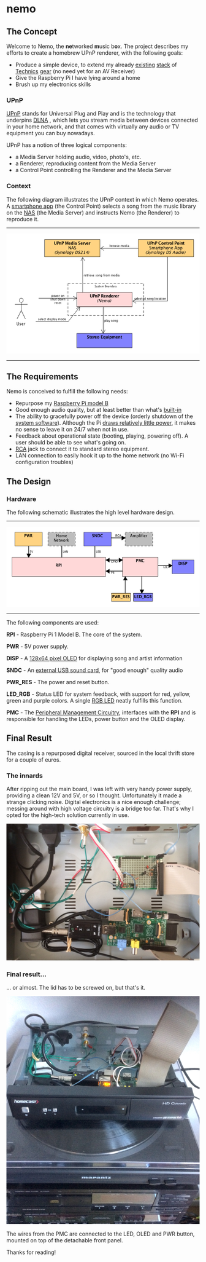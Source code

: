 # nemo


## The Concept

Welcome to Nemo, the **ne**tworked **m**usic b**o**x. The project describes my efforts to create a homebrew UPnP renderer, with the following goals:

* Produce a simple device, to extend my already [existing][ref-tuner] [stack][ref-cdplayer] of [Technics][ref-amplifier] [gear][ref-equalizer] (no need yet for an AV Receiver)
* Give the Raspberry Pi I have lying around a home
* Brush up my electronics skills

### UPnP

[UPnP][ref-upnp] stands for Universal Plug and Play and is the technology that underpins [DLNA][ref-dlna] , which lets you stream media between devices connected in your home network, and that comes with virtually any audio or TV equipment you can buy nowadays.

UPnP has a notion of three logical components:

* a Media Server holding audio, video, photo's, etc.
* a Renderer, reproducing content from the Media Server
* a Control Point controlling the Renderer and the Media Server 


### Context
The following diagram illustrates the UPnP context in which Nemo operates. A [smartphone app][ref-app] (the Control Point) selects a song from the music library on the [NAS][ref-nas] (the Media Server) and instructs Nemo (the Renderer) to reproduce it.

- - -
![Context](diagrams/generated/Concept.png)
- - -

## The Requirements
Nemo is conceived to fulfill the following needs:

* Repurpose my [Raspberry Pi model B][ref-pi]
* Good enough audio quality, but at least better than what's [built-in][ref-pi-audio]
* The ability to gracefully power off the device (orderly shutdown of the [system software][ref-raspbian]). Although the Pi [draws relatively little power][ref-pi-power], it makes no sense to leave it on 24/7 when not in use.
* Feedback about operational state (booting, playing, powering off). A user should be able to see what's going on.
* [RCA][ref-rca-jack] jack to connect it to standard stereo equipment.
* LAN connection to easily hook it up to the home network (no Wi-Fi configuration troubles)

## The Design
### Hardware
The following schematic illustrates the high level hardware design.
- - -
![Block diagram](diagrams/generated/BlockDiagram.png)
- - -
The following components are used:

**RPI** - Raspberry Pi 1 Model B. The core of the system.

**PWR** - 5V power supply.

**DISP** - A [128x64 pixel OLED][ref-oled] for displaying song and artist information

**SNDC** - An [external USB sound card][ref-usb-sound], for "good enough" quality audio

**PWR_RES** - The power and reset button.

**LED_RGB** - Status LED for system feedback, with support for red, yellow, green and purple colors. A single [RGB LED][ref-led] neatly fulfills this function.

**PMC** - The [Peripheral Management Circuitry](PMC.md), interfaces with the **RPI** and is responsible for handling the LEDs, power button and the OLED display.


## Final Result
The casing is a repurposed digital receiver, sourced in the local thrift store for a couple of euros.

### The innards
After ripping out the main board, I was left with very handy power supply, providing a clean 12V and 5V, or so I thought. Unfortunately it made a strange clicking noise. Digital electronics is a nice enough challenge;
messing around with high voltage circuitry is a bridge too far. That's why
I opted for the high-tech solution currently in use.

![PMC prototype](diagrams/Innards.jpg)


### Final result...

... or almost. The lid has to be screwed on, but that's it.

![PMC prototype](diagrams/AlmostThere.jpg)

The wires from the PMC are connected to the LED, OLED and PWR button, mounted on
top of the detachable front panel.



Thanks for reading!











[ref-upnp]: http://en.wikipedia.org/wiki/Universal_Plug_and_Play
[ref-dlna]: http://www.dlna.org
[ref-amplifier]: http://www.hifiengine.com/manual_library/technics/su-x955.shtml
[ref-equalizer]: http://www.hifiengine.com/manual_library/technics/sh-e66.shtml
[ref-tuner]: https://www.hifiengine.com/manual_library/technics/sl-pj27a.shtml
[ref-cdplayer]: http://www.hifiengine.com/manual_library/technics/st-x933l.shtml
[ref-nas]: http://www.synology.com/en-us/products
[ref-app]: http://itunes.apple.com/us/app/ds-audio/id321495303?mt=8
[ref-pi]: http://www.raspberrypi.org/products/model-b/
[ref-pi-audio]: http://raspberrypi.stackexchange.com/questions/3626/how-to-get-better-audio-quality-from-audio-jack-output
[ref-raspbian]: http://raspbian.org
[ref-pi-power]: http://www.pidramble.com/wiki/benchmarks/power-consumption
[ref-rca-jack]: http://www.lifewire.com/rca-jack-definition-3134804
[ref-usb-sound]: http://www.google.nl/search?q=HDE+7.1+channel+booster
[ref-oled]: http://www.google.nl/search?q=128x64+OLED
[ref-led]: http://www.google.nl/search?q=diffused+RGB+LED+5mm